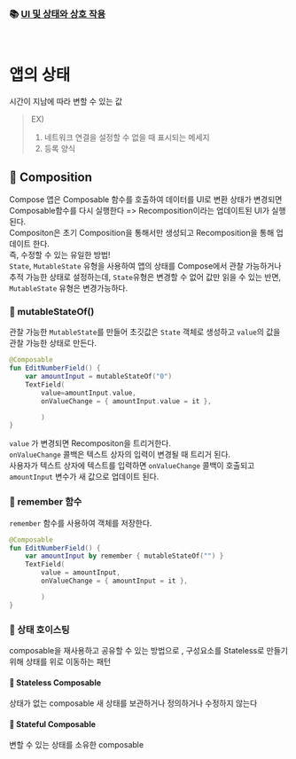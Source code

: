 ### 📚  [UI 및 상태와 상호 작용](https://developer.android.com/courses/pathways/android-basics-compose-unit-2-pathway-3?hl=ko)
<br/>


# 앱의 상태

시간이 지남에 따라 변할 수 있는 값

> EX)
> 1. 네트워크 연결을 설정할 수 없을 때 표시되는 메세지
> 2. 등록 양식


## 📓 Composition
Compose 앱은 Composable 함수를 호출하여 데이터를 UI로 변환
상태가 변경되면 Composable함수를 다시 실행한다 => Recomposition이라는 업데이트된 UI가 실행된다.
<br/>
Compositon은 초기 Composition을 통해서만 생성되고 Recomposition을 통해 업데이트 한다.<br/>
즉, 수정할 수 있는 유일한 방법!
<br/>
`State`, `MutableState` 유형을 사용하여 앱의 상태를 Compose에서 관찰 가능하거나 추적 가능한 상태로 설정하는데, `State`유형은 변경할 수 없어 값만 읽을 수 있는 반면, `MutableState` 유형은 변경가능하다.

### 📕 mutableStateOf()
관찰 가능한 `MutableState`를 만들어 초깃값은 `State` 객체로 생성하고 `value`의 값을 관찰 가능한 상태로 만든다.

```kotlin
@Composable
fun EditNumberField() {
    var amountInput = mutableStateOf("0")
    TextField(
        value=amountInput.value,
        onValueChange = { amountInput.value = it },

        )
}
```
`value` 가 변경되면 Recompositon을 트리거한다.<br/>
`onValueChange` 콜백은 텍스트 상자의 입력이 변경될 때 트리거 된다.<br/>
사용자가 텍스트 상자에 텍스트를 입력하면 `onValueChange` 콜백이 호출되고 `amountInput` 변수가 새 값으로 업데이트 된다.
<br/>

### 📗 remember 함수
`remember` 함수를 사용하여 객체를 저장한다.

```kotlin
@Composable
fun EditNumberField() {
    var amountInput by remember { mutableStateOf("") }
    TextField(
        value = amountInput,
        onValueChange = { amountInput = it },

        )
}
```


### 📒 상태 호이스팅
composable을 재사용하고 공유할 수 있는 방법으로 ,  구성요소를 Stateless로 만들기 위해 상태를 위로 이동하는 패턴
#### 📑 Stateless Composable
상태가 없는 composable 
새 상태를 보관하거나 정의하거나 수정하지 않는다

#### 📑 Stateful Composable
변할 수 있는 상태를 소유한 composable


